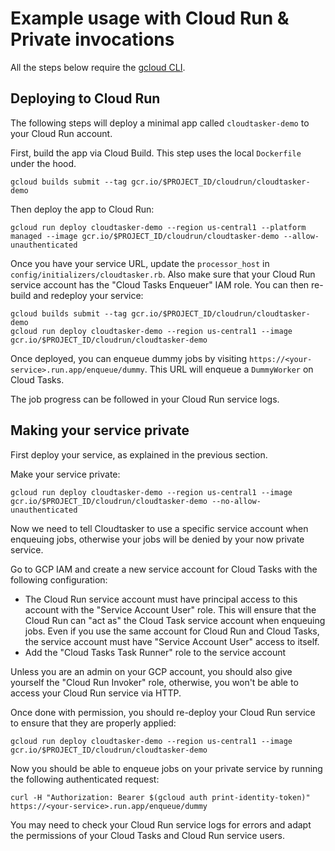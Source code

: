 # Example usage with Cloud Run & Private invocations

All the steps below require the [gcloud CLI](https://cloud.google.com/sdk/docs/install-sdk).

## Deploying to Cloud Run
The following steps will deploy a minimal app called `cloudtasker-demo` to your Cloud Run account.

First, build the app via Cloud Build. This step uses the local `Dockerfile` under the hood.
```
gcloud builds submit --tag gcr.io/$PROJECT_ID/cloudrun/cloudtasker-demo
```

Then deploy the app to Cloud Run:
```
gcloud run deploy cloudtasker-demo --region us-central1 --platform managed --image gcr.io/$PROJECT_ID/cloudrun/cloudtasker-demo --allow-unauthenticated
```

Once you have your service URL, update the `processor_host` in `config/initializers/cloudtasker.rb`. Also make sure that your Cloud Run service account has the "Cloud Tasks Enqueuer" IAM role. You can then re-build and redeploy your service:
```
gcloud builds submit --tag gcr.io/$PROJECT_ID/cloudrun/cloudtasker-demo
gcloud run deploy cloudtasker-demo --region us-central1 --image gcr.io/$PROJECT_ID/cloudrun/cloudtasker-demo
```

Once deployed, you can enqueue dummy jobs by visiting `https://<your-service>.run.app/enqueue/dummy`. This URL will enqueue a `DummyWorker` on Cloud Tasks.

The job progress can be followed in your Cloud Run service logs.

## Making your service private
First deploy your service, as explained in the previous section.

Make your service private:
```
gcloud run deploy cloudtasker-demo --region us-central1 --image gcr.io/$PROJECT_ID/cloudrun/cloudtasker-demo --no-allow-unauthenticated
```

Now we need to tell Cloudtasker to use a specific service account when enqueuing jobs, otherwise your jobs will be denied by your now private service.

Go to GCP IAM and create a new service account for Cloud Tasks with the following configuration:
- The Cloud Run service account must have principal access to this account with the "Service Account User" role. This will ensure that the Cloud Run can "act as" the Cloud Task service account when enqueuing jobs. Even if you use the same account for Cloud Run and Cloud Tasks, the service account must have "Service Account User" access to itself.
- Add the "Cloud Tasks Task Runner" role to the service account

Unless you are an admin on your GCP account, you should also give yourself the "Cloud Run Invoker" role, otherwise, you won't be able to access your Cloud Run service via HTTP.

Once done with permission, you should re-deploy your Cloud Run service to ensure that they are properly applied:
```
gcloud run deploy cloudtasker-demo --region us-central1 --image gcr.io/$PROJECT_ID/cloudrun/cloudtasker-demo
```

Now you should be able to enqueue jobs on your private service by running the following authenticated request:
```
curl -H "Authorization: Bearer $(gcloud auth print-identity-token)" https://<your-service>.run.app/enqueue/dummy
```

You may need to check your Cloud Run service logs for errors and adapt the permissions of your Cloud Tasks and Cloud Run service users.